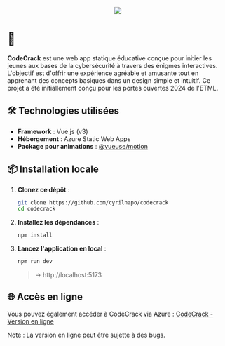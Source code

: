 <p align="center">
	<img src="https://github.com/user-attachments/assets/a13d0421-c54b-41ab-af5a-1131d090e191">
</p>

# 🎈

**CodeCrack** est une web app statique éducative conçue pour initier les jeunes aux bases de la cybersécurité à travers des énigmes interactives. L'objectif est d'offrir une expérience agréable et amusante tout en apprenant des concepts basiques dans un design simple et intuitif. Ce projet a été initiallement conçu pour les portes ouvertes 2024 de l'ETML.


## 🛠️ Technologies utilisées

- **Framework** : Vue.js (v3)
- **Hébergement** : Azure Static Web Apps
- **Package pour animations** : [@vueuse/motion](https://github.com/vueuse/motion)

## 📦 Installation locale

1. **Clonez ce dépôt** :
   ```bash
   git clone https://github.com/cyrilnapo/codecrack
   cd codecrack
   ```
2. **Installez les dépendances** :
	```bash
	npm install
	````
3. **Lancez l'application en local** :
	```bash
	npm run dev
	```
	> → http://localhost:5173


## 🌐 Accès en ligne
Vous pouvez également accéder à CodeCrack via Azure :
[CodeCrack - Version en ligne](https://lively-island-04535aa03.5.azurestaticapps.net/)

Note : La version en ligne peut être sujette à des bugs.

